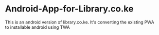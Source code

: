 # Android-App-for-Library.co.ke
This is an android version of library.co.ke. It's converting the existing PWA to installable  android using TWA
